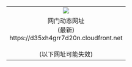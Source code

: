﻿<table>
  <tr></tr>
  <tr><td colspan=2 align=center><img src="https://d35xh4grr7d20n.cloudfront.net/Up/oGate.jpg" /></td></tr>
  <tr><td colspan=2 align=center>网门动态网址<br/>(最新)
<br>https://d35xh4grr7d20n.cloudfront.net
<br/><br/>(以下网址可能失效)
    </td>
  </tr>
</table>
